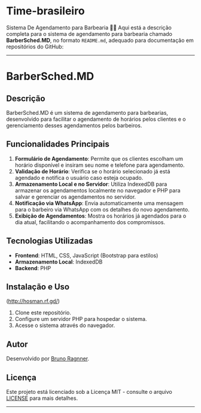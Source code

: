 # Time-brasileiro
Sistema De Agendamento para Barbearia 💈💈
Aqui está a descrição completa para o sistema de agendamento para barbearia chamado **BarberSched.MD**, no formato `README.md`, adequado para documentação em repositórios do GitHub:

---

# BarberSched.MD

## Descrição

BarberSched.MD é um sistema de agendamento para barbearias, desenvolvido para facilitar o agendamento de horários pelos clientes e o gerenciamento desses agendamentos pelos barbeiros.

## Funcionalidades Principais

1. **Formulário de Agendamento**: Permite que os clientes escolham um horário disponível e insiram seu nome e telefone para agendamento.
2. **Validação de Horário**: Verifica se o horário selecionado já está agendado e notifica o usuário caso esteja ocupado.
3. **Armazenamento Local e no Servidor**: Utiliza IndexedDB para armazenar os agendamentos localmente no navegador e PHP para salvar e gerenciar os agendamentos no servidor.
4. **Notificação via WhatsApp**: Envia automaticamente uma mensagem para o barbeiro via WhatsApp com os detalhes do novo agendamento.
5. **Exibição de Agendamentos**: Mostra os horários já agendados para o dia atual, facilitando o acompanhamento dos compromissos.

## Tecnologias Utilizadas

- **Frontend**: HTML, CSS, JavaScript (Bootstrap para estilos)
- **Armazenamento Local**: IndexedDB
- **Backend**: PHP

## Instalação e Uso
(http://hosman.rf.gd/)
1. Clone este repositório.
2. Configure um servidor PHP para hospedar o sistema.
3. Acesse o sistema através do navegador.

## Autor

Desenvolvido por [Bruno  Ragnner](https://github.com/Bruno).

## Licença

Este projeto está licenciado sob a Licença MIT - consulte o arquivo [LICENSE](LICENSE) para mais detalhes.

--- 
